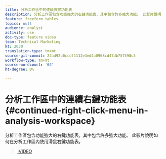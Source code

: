 ```yaml
---
title: 分析工作區中的連續右鍵功能表
description: 分析工作區包含功能強大的右鍵功能表，其中包含許多強大功能。 此影片說明如何在分析工作區內使用滑鼠右鍵功能表。
feature: freeform tables
topics: null
audience: analyst
activity: use
doc-type: feature video
team: Technical Marketing
kt: 2030
translation-type: tm+mt
source-git-commit: 24ad92b0ccdf1112e3ed4a0968cd47db757598c3
workflow-type: tm+mt
source-wordcount: '64'
ht-degree: 0%

---
```



# 分析工作區中的連續右鍵功能表 {#continued-right-click-menu-in-analysis-workspace}

分析工作區包含功能強大的右鍵功能表，其中包含許多強大功能。 此影片說明如何在分析工作區內使用滑鼠右鍵功能表。

>[!VIDEO](https://video.tv.adobe.com/v/23982/?quality=12)
